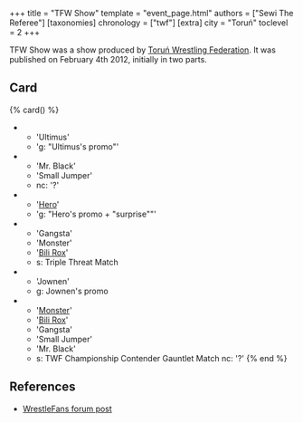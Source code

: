 +++
title = "TFW Show"
template = "event_page.html"
authors = ["Sewi The Referee"]
[taxonomies]
chronology = ["twf"]
[extra]
city = "Toruń"
toclevel = 2
+++

TFW Show was a show produced by [Toruń Wrestling Federation](@/o/twf.md). It was published on February 4th 2012, initially in two parts.

## Card

{% card() %}
- - 'Ultimus'
  - 'g: "Ultimus's promo"'
- - 'Mr. Black'
  - 'Small Jumper'
  - nc: '?'
- - '[Hero](@/w/pj-blake.md)'
  - 'g: "Hero's promo + "surprise""'
- - 'Gangsta'
  - 'Monster'
  - '[Bili Rox](@/w/corin-mear.md)'
  - s: Triple Threat Match
- - 'Jownen'
  - g: Jownen's promo
- - '[Monster](@/w/chris-hunter.md)'
  - '[Bili Rox](@/w/corin-mear.md)'
  - 'Gangsta'
  - 'Small Jumper'
  - 'Mr. Black'
  - s: TWF Championship Contender Gauntlet Match
    nc: '?'
{% end %}

## References

* [WrestleFans forum post](https://wrestlefans.pl/forum/viewtopic.php?f=59&t=27649)
